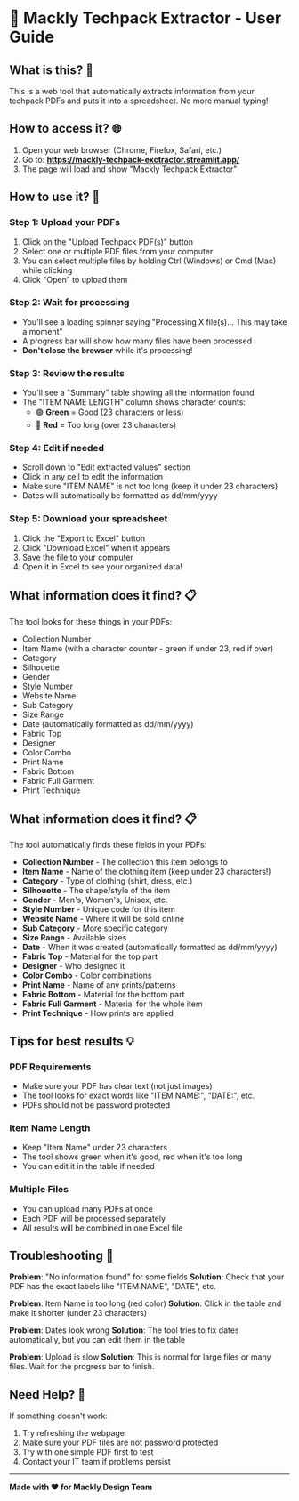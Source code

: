 # 📄 Mackly Techpack Extractor - User Guide

## What is this? 🤔

This is a web tool that automatically extracts information from your techpack PDFs and puts it into a spreadsheet. No more manual typing!

## How to access it? 🌐

1. Open your web browser (Chrome, Firefox, Safari, etc.)
2. Go to: **https://mackly-techpack-exctractor.streamlit.app/**
3. The page will load and show "Mackly Techpack Extractor"

## How to use it? 🚀

### Step 1: Upload your PDFs
1. Click on the "Upload Techpack PDF(s)" button
2. Select one or multiple PDF files from your computer
3. You can select multiple files by holding Ctrl (Windows) or Cmd (Mac) while clicking
4. Click "Open" to upload them

### Step 2: Wait for processing
- You'll see a loading spinner saying "Processing X file(s)... This may take a moment"
- A progress bar will show how many files have been processed
- **Don't close the browser** while it's processing!

### Step 3: Review the results
- You'll see a "Summary" table showing all the information found
- The "ITEM NAME LENGTH" column shows character counts:
  - 🟢 **Green** = Good (23 characters or less)
  - 🔴 **Red** = Too long (over 23 characters)

### Step 4: Edit if needed
- Scroll down to "Edit extracted values" section
- Click in any cell to edit the information
- Make sure "ITEM NAME" is not too long (keep it under 23 characters)
- Dates will automatically be formatted as dd/mm/yyyy

### Step 5: Download your spreadsheet
1. Click the "Export to Excel" button
2. Click "Download Excel" when it appears
3. Save the file to your computer
4. Open it in Excel to see your organized data!

## What information does it find? 📋

The tool looks for these things in your PDFs:
- Collection Number
- Item Name (with a character counter - green if under 23, red if over)
- Category
- Silhouette
- Gender
- Style Number
- Website Name
- Sub Category
- Size Range
- Date (automatically formatted as dd/mm/yyyy)
- Fabric Top
- Designer
- Color Combo
- Print Name
- Fabric Bottom
- Fabric Full Garment
- Print Technique

## What information does it find? 📋

The tool automatically finds these fields in your PDFs:
- **Collection Number** - The collection this item belongs to
- **Item Name** - Name of the clothing item (keep under 23 characters!)
- **Category** - Type of clothing (shirt, dress, etc.)
- **Silhouette** - The shape/style of the item
- **Gender** - Men's, Women's, Unisex, etc.
- **Style Number** - Unique code for this item
- **Website Name** - Where it will be sold online
- **Sub Category** - More specific category
- **Size Range** - Available sizes
- **Date** - When it was created (automatically formatted as dd/mm/yyyy)
- **Fabric Top** - Material for the top part
- **Designer** - Who designed it
- **Color Combo** - Color combinations
- **Print Name** - Name of any prints/patterns
- **Fabric Bottom** - Material for the bottom part
- **Fabric Full Garment** - Material for the whole item
- **Print Technique** - How prints are applied

## Tips for best results 💡

### PDF Requirements
- Make sure your PDF has clear text (not just images)
- The tool looks for exact words like "ITEM NAME:", "DATE:", etc.
- PDFs should not be password protected

### Item Name Length
- Keep "Item Name" under 23 characters
- The tool shows green when it's good, red when it's too long
- You can edit it in the table if needed

### Multiple Files
- You can upload many PDFs at once
- Each PDF will be processed separately
- All results will be combined in one Excel file

## Troubleshooting 🔧

**Problem**: "No information found" for some fields
**Solution**: Check that your PDF has the exact labels like "ITEM NAME", "DATE", etc.

**Problem**: Item Name is too long (red color)
**Solution**: Click in the table and make it shorter (under 23 characters)

**Problem**: Dates look wrong
**Solution**: The tool tries to fix dates automatically, but you can edit them in the table

**Problem**: Upload is slow
**Solution**: This is normal for large files or many files. Wait for the progress bar to finish.

## Need Help? 🤝

If something doesn't work:
1. Try refreshing the webpage
2. Make sure your PDF files are not password protected
3. Try with one simple PDF first to test
4. Contact your IT team if problems persist

---

**Made with ❤️ for Mackly Design Team**
